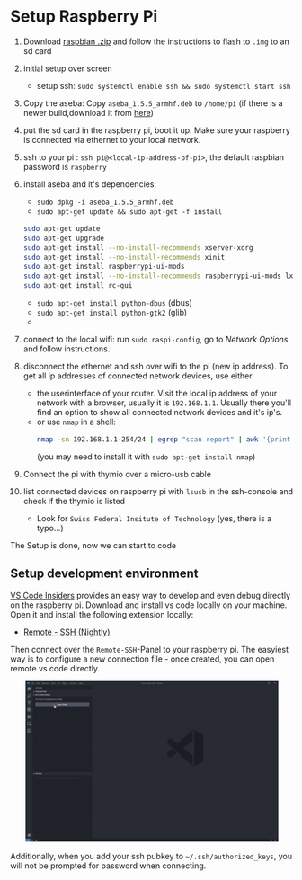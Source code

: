 # Setup Raspberry Pi

1. Download [raspbian .zip](https://www.raspberrypi.org/downloads/raspbian/) and follow the instructions to flash to `.img` to an sd card
2. initial setup over screen
    - setup ssh: `sudo systemctl enable ssh && sudo systemctl start ssh`
3. Copy the aseba: Copy `aseba_1.5.5_armhf.deb` to `/home/pi` (if there is a newer build,download it from [here](http://wiki.thymio.org/en:linuxinstall))
4. put the sd card in the raspberry pi, boot it up. Make sure your raspberry is connected via ethernet to your local network.
5. ssh to your pi : `ssh pi@<local-ip-address-of-pi>`, the default raspbian password is `raspberry`
6. install aseba and it's dependencies:
    - `sudo dpkg -i aseba_1.5.5_armhf.deb`
    - `sudo apt-get update && sudo apt-get -f install`
    ```sh
    sudo apt-get update
    sudo apt-get upgrade
    sudo apt-get install --no-install-recommends xserver-xorg
    sudo apt-get install --no-install-recommends xinit
    sudo apt-get install raspberrypi-ui-mods
    sudo apt-get install --no-install-recommends raspberrypi-ui-mods lxterminal gvfs
    sudo apt-get install rc-gui
    ```
    - `sudo apt-get install python-dbus` (dbus)
    - `sudo apt-get install python-gtk2` (glib)
    - 
7. connect to the local wifi: run `sudo raspi-config`, go to *Network Options* and follow instructions.
8. disconnect the ethernet and ssh over wifi to the pi (new ip address). To get all ip addresses of connected network devices, use either
    - the userinterface of your router. Visit the local ip address of your network with a browser, usually it is `192.168.1.1`. Usually there you'll find an option to show all connected network devices and it's ip's. 
    - or use `nmap` in a shell:
        ```sh
        nmap -sn 192.168.1.1-254/24 | egrep "scan report" | awk '{print $6 " -> " $5}'
        ```
        (you may need to install it with `sudo apt-get install nmap`)


9. Connect the pi with thymio over a micro-usb cable
10. list connected devices on raspberry pi with `lsusb` in the ssh-console and check if the thymio is listed
    - Look for `Swiss Federal Insitute of Technology` (yes, there is a typo...)

The Setup is done, now we can start to code

## Setup development environment

[VS Code Insiders](https://code.visualstudio.com/insiders/) provides an easy way to develop and even debug directly on the raspberry pi. Download and install vs code locally on your machine. Open it and install the following extension locally:
- [Remote - SSH (Nightly)](https://marketplace.visualstudio.com/items?itemName=ms-vscode-remote.remote-ssh-nightly)

Then connect over the `Remote-SSH`-Panel to your raspberry pi. The easyiest way is to configure a new connection file - once created, you can open remote vs code directly.

<p align="center">
  <a href="#"><img width="450" src="./docs/images/remote-config.gif"></a>
</p>

Additionally, when you add your ssh pubkey to `~/.ssh/authorized_keys`, you will not be prompted for password when connecting.
